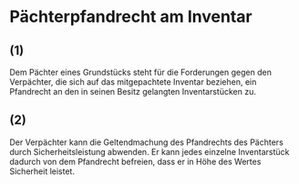 # Pächterpfandrecht am Inventar



## (1)

 Dem Pächter eines Grundstücks steht für die Forderungen gegen den Verpächter, die sich auf das mitgepachtete Inventar beziehen, ein Pfandrecht an den in seinen Besitz gelangten Inventarstücken zu.

## (2)

 Der Verpächter kann die Geltendmachung des Pfandrechts des Pächters durch Sicherheitsleistung abwenden. Er kann jedes einzelne Inventarstück dadurch von dem Pfandrecht befreien, dass er in Höhe des Wertes Sicherheit leistet. 


